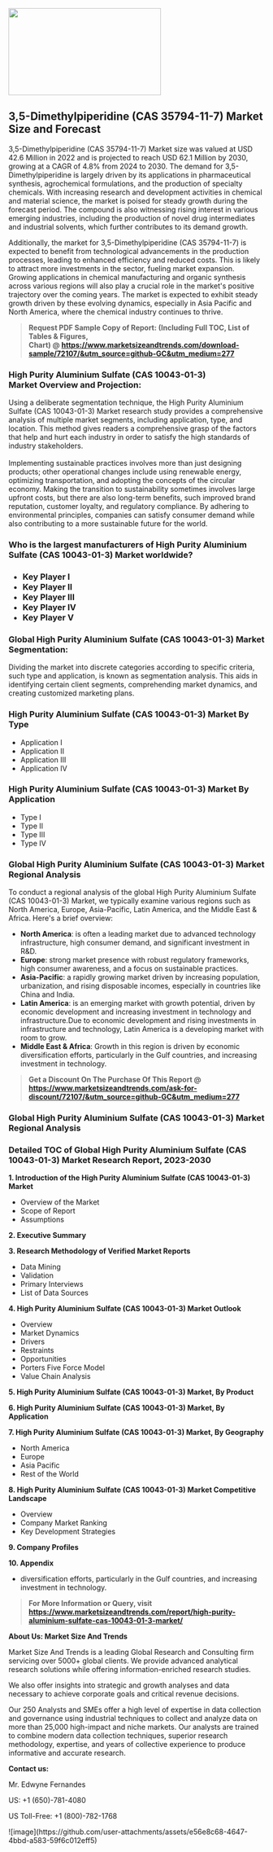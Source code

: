 <p><img class="alignnone size-medium wp-image-20088" src="https://ffe5etoiles.com/wp-content/uploads/2024/12/MST1-300x171.png" alt="" width="300" height="171" /></p><h2>3,5-Dimethylpiperidine (CAS 35794-11-7) Market Size and Forecast</h2><p>3,5-Dimethylpiperidine (CAS 35794-11-7) Market size was valued at USD 42.6 Million in 2022 and is projected to reach USD 62.1 Million by 2030, growing at a CAGR of 4.8% from 2024 to 2030. The demand for 3,5-Dimethylpiperidine is largely driven by its applications in pharmaceutical synthesis, agrochemical formulations, and the production of specialty chemicals. With increasing research and development activities in chemical and material science, the market is poised for steady growth during the forecast period. The compound is also witnessing rising interest in various emerging industries, including the production of novel drug intermediates and industrial solvents, which further contributes to its demand growth.</p><p>Additionally, the market for 3,5-Dimethylpiperidine (CAS 35794-11-7) is expected to benefit from technological advancements in the production processes, leading to enhanced efficiency and reduced costs. This is likely to attract more investments in the sector, fueling market expansion. Growing applications in chemical manufacturing and organic synthesis across various regions will also play a crucial role in the market's positive trajectory over the coming years. The market is expected to exhibit steady growth driven by these evolving dynamics, especially in Asia Pacific and North America, where the chemical industry continues to thrive.</p></p><blockquote id="" class=""><strong>Request PDF Sample Copy of Report: (Including Full TOC, List of Tables &amp; Figures, Chart)&nbsp;@&nbsp;<strong><a href="https://www.marketsizeandtrends.com/download-sample/72107/&utm_source=github-GC&utm_medium=277" target="_blank">https://www.marketsizeandtrends.com/download-sample/72107/&utm_source=github-GC&utm_medium=277</a></strong></strong></blockquote><h3 id="" class="">High Purity Aluminium Sulfate (CAS 10043-01-3) Market&nbsp;Overview and Projection:</h3><p id="" class="">Using a deliberate segmentation technique, the High Purity Aluminium Sulfate (CAS 10043-01-3) Market research study provides a comprehensive analysis of multiple market segments, including application, type, and location. This method gives readers a comprehensive grasp of the factors that help and hurt each industry in order to satisfy the high standards of industry stakeholders. <br /> <br />Implementing sustainable practices involves more than just designing products; other operational changes include using renewable energy, optimizing transportation, and adopting the concepts of the circular economy. Making the transition to sustainability sometimes involves large upfront costs, but there are also long-term benefits, such improved brand reputation, customer loyalty, and regulatory compliance. By adhering to environmental principles, companies can satisfy consumer demand while also contributing to a more sustainable future for the world.</p><h3 id="" class="">Who is the largest manufacturers of&nbsp;High Purity Aluminium Sulfate (CAS 10043-01-3) Market worldwide?</h3><h3 class=""><p><ul><li>Key Player I </li><li> Key Player II </li><li> Key Player III </li><li> Key Player IV </li><li> Key Player V</li></ul></p></h3><h3 id="" class="">Global&nbsp;High Purity Aluminium Sulfate (CAS 10043-01-3) Market Segmentation:</h3><p id="" class="">Dividing the market into discrete categories according to specific criteria, such type and application, is known as segmentation analysis. This aids in identifying certain client segments, comprehending market dynamics, and creating customized marketing plans.</p><h3 id="" class="">High Purity Aluminium Sulfate (CAS 10043-01-3) Market&nbsp;By Type</h3><p><p><ul><li>Application I</li><li> Application II</li><li> Application III</li><li> Application IV</p></li></ul></p></p><h3 id="" class="">High Purity Aluminium Sulfate (CAS 10043-01-3) Market&nbsp;By Application</h3><p class=""><p><ul><li>Type I</li><li> Type II</li><li> Type III</li><li> Type IV</li></ul></p></p><h3 id="" class="">Global High Purity Aluminium Sulfate (CAS 10043-01-3) Market Regional Analysis</h3><p id="" class="">To conduct a regional analysis of the global High Purity Aluminium Sulfate (CAS 10043-01-3) Market, we typically examine various regions such as North America, Europe, Asia-Pacific, Latin America, and the Middle East &amp; Africa. Here's a brief overview:</p><ul><li><strong>North America</strong>: is often a leading market due to advanced technology infrastructure, high consumer demand, and significant investment in R&amp;D.</li><li><strong>Europe</strong>: strong market presence with robust regulatory frameworks, high consumer awareness, and a focus on sustainable practices.</li><li><strong>Asia-Pacific</strong>: a rapidly growing market driven by increasing population, urbanization, and rising disposable incomes, especially in countries like China and India.</li><li><strong>Latin America</strong>: is an emerging market with growth potential, driven by economic development and increasing investment in technology and infrastructure.Due to economic development and rising investments in infrastructure and technology, Latin America is a developing market with room to grow.</li><li><strong>Middle East &amp; Africa</strong>: Growth in this region is driven by economic diversification efforts, particularly in the Gulf countries, and increasing investment in technology.</li></ul><blockquote id="" class=""><strong>Get a Discount On The Purchase Of This Report @ <strong><a href="https://www.marketsizeandtrends.com/ask-for-discount/72107/&utm_source=github-GC&utm_medium=277" target="_blank">https://www.marketsizeandtrends.com/ask-for-discount/72107/&utm_source=github-GC&utm_medium=277</a></strong></strong></blockquote><h3 id="" class="">Global High Purity Aluminium Sulfate (CAS 10043-01-3) Market Regional Analysis</h3><h3 id="" class="">Detailed TOC of Global High Purity Aluminium Sulfate (CAS 10043-01-3) Market Research Report, 2023-2030</h3><p id="" class=""><strong>1. Introduction of the High Purity Aluminium Sulfate (CAS 10043-01-3) Market</strong></p><ul><li>Overview of the Market</li><li>Scope of Report</li><li>Assumptions</li></ul><p id="" class=""><strong>2. Executive Summary</strong></p><p id="" class=""><strong>3. Research Methodology of Verified Market Reports</strong></p><ul><li>Data Mining</li><li>Validation</li><li>Primary Interviews</li><li>List of Data Sources</li></ul><p id="" class=""><strong>4. High Purity Aluminium Sulfate (CAS 10043-01-3) Market Outlook</strong></p><ul><li>Overview</li><li>Market Dynamics</li><li>Drivers</li><li>Restraints</li><li>Opportunities</li><li>Porters Five Force Model</li><li>Value Chain Analysis</li></ul><p id="" class=""><strong>5. High Purity Aluminium Sulfate (CAS 10043-01-3) Market, By Product</strong></p><p id="" class=""><strong>6. High Purity Aluminium Sulfate (CAS 10043-01-3) Market, By Application</strong></p><p id="" class=""><strong>7. High Purity Aluminium Sulfate (CAS 10043-01-3) Market, By Geography</strong></p><ul><li>North America</li><li>Europe</li><li>Asia Pacific</li><li>Rest of the World</li></ul><p id="" class=""><strong>8. High Purity Aluminium Sulfate (CAS 10043-01-3) Market Competitive Landscape</strong></p><ul><li>Overview</li><li>Company Market Ranking</li><li>Key Development Strategies</li></ul><p id="" class=""><strong>9. Company Profiles</strong></p><p id="" class=""><strong>10. Appendix</strong></p><ul><li>diversification efforts, particularly in the Gulf countries, and increasing investment in technology.</li></ul><blockquote id="" class=""><strong>For More Information or Query, visit <strong><strong><a href="https://www.marketsizeandtrends.com/report/high-purity-aluminium-sulfate-cas-10043-01-3-market/" target="_blank">https://www.marketsizeandtrends.com/report/high-purity-aluminium-sulfate-cas-10043-01-3-market/</a></strong></strong></strong></blockquote><p id="" class=""><strong>About Us: Market Size And Trends</strong></p><p id="" class="">Market Size And Trends is a leading Global Research and Consulting firm servicing over 5000+ global clients. We provide advanced analytical research solutions while offering information-enriched research studies.</p><p id="" class="">We also offer insights into strategic and growth analyses and data necessary to achieve corporate goals and critical revenue decisions.</p><p id="" class="">Our 250 Analysts and SMEs offer a high level of expertise in data collection and governance using industrial techniques to collect and analyze data on more than 25,000 high-impact and niche markets. Our analysts are trained to combine modern data collection techniques, superior research methodology, expertise, and years of collective experience to produce informative and accurate research.</p><p id="" class=""><strong>Contact us:</strong></p><p id="" class="">Mr. Edwyne Fernandes</p><p id="" class="">US: +1 (650)-781-4080</p><p id="" class="">US Toll-Free: +1 (800)-782-1768</p>
![image](https://github.com/user-attachments/assets/e56e8c68-4647-4bbd-a583-59f6c012eff5)

